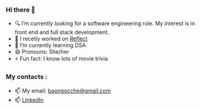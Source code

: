 ### Hi there 👋

- 🔍 I’m currently looking for a software engineering role. My interest is in front end and full stack development.
- 🔭 I recetly worked on [Reflect](https://reflect-in.herokuapp.com/)
- 🌱 I’m currently learning DSA
- 😄 Pronouns: She/her
- ⚡ Fun fact: I know lots of movie trivia

### My contacts :
- 📫 My email: baongocche@gmail.com
- 📫 [LinkedIn](https://www.linkedin.com/in/vivian-ngoc-che/)

<!--
**itsvivrant/itsvivrant** is a ✨ _special_ ✨ repository because its `README.md` (this file) appears on your GitHub profile.

Here are some ideas to get you started:

- 🔭 I’m currently working on ...
- 🌱 I’m currently learning ...
- 👯 I’m looking to collaborate on ...
- 🤔 I’m looking for help with ...
- 💬 Ask me about ...
- 📫 How to reach me: ...
- 😄 Pronouns: ...
- ⚡ Fun fact: ...
-->
